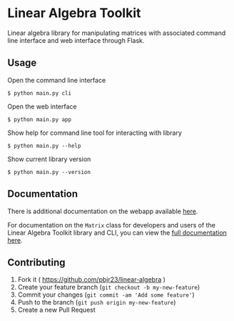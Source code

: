 Linear Algebra Toolkit
============================

Linear algebra library for manipulating matrices with associated command line
interface and web interface through Flask.

Usage
-----

Open the command line interface

    $ python main.py cli

Open the web interface

    $ python main.py app

Show help for command line tool for interacting with library

    $ python main.py --help

Show current library version

    $ python main.py --version


Documentation
-------------

There is additional documentation on the webapp available [here](app/README.md).

For documentation on the `Matrix` class for developers and users of the Linear
Algebra Toolkit library and CLI, you can view the [full documentation
here](http://linear-algebra.readthedocs.org/en/latest/matrix.html).

Contributing
------------

1. Fork it ( https://github.com/pbjr23/linear-algebra )
2. Create your feature branch (`git checkout -b my-new-feature`)
3. Commit your changes (`git commit -am 'Add some feature'`)
4. Push to the branch (`git push origin my-new-feature`)
5. Create a new Pull Request
